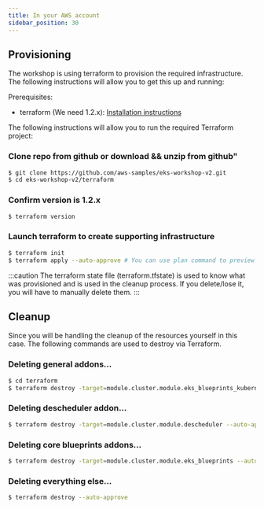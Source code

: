 ```yaml
---
title: In your AWS account
sidebar_position: 30
---
```


## Provisioning

The workshop is using terraform to provision the required infrastructure. The following instructions will allow you to get this up and running:

Prerequisites:
 - terraform (We need 1.2.x): [Installation instructions](https://developer.hashicorp.com/terraform/tutorials/aws-get-started/install-cli)

The following instructions will allow you to run the required Terraform project:

### Clone repo from github or download && unzip from github"
```bash
$ git clone https://github.com/aws-samples/eks-workshop-v2.git
$ cd eks-workshop-v2/terraform
```
### Confirm version is 1.2.x
```bash
$ terraform version
```
### Launch terraform to create supporting infrastructure
```bash
$ terraform init
$ terraform apply --auto-approve # You can use plan command to preview the resources that will be create if you want
```

:::caution
The terraform state file (terraform.tfstate) is used to know what was provisioned and is used in the cleanup process. If you delete/lose it, you will have to manually delete them.
:::

## Cleanup

Since you will be handling the cleanup of the resources yourself in this case. The following commands are used to destroy via Terraform.

### Deleting general addons...
```bash
$ cd terraform
$ terraform destroy -target=module.cluster.module.eks_blueprints_kubernetes_addons --auto-approve
```

### Deleting descheduler addon...
```bash
$ terraform destroy -target=module.cluster.module.descheduler --auto-approve
```

### Deleting core blueprints addons...
```bash
$ terraform destroy -target=module.cluster.module.eks_blueprints --auto-approve
```

### Deleting everything else...
```bash
$ terraform destroy --auto-approve
```